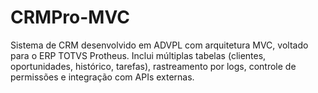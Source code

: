 # CRMPro-MVC
Sistema de CRM desenvolvido em ADVPL com arquitetura MVC, voltado para o ERP TOTVS Protheus. Inclui múltiplas tabelas (clientes, oportunidades, histórico, tarefas), rastreamento por logs, controle de permissões e integração com APIs externas.
